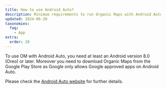 ```yaml
---
title: How to use Android Auto?
description: Minimum requirements to run Organic Maps with Android Auto
updated: 2024-06-20
taxonomies:
  faq:
    - App
extra:
  order: 20
---
```


To use OM with Android Auto, you need at least an Android version 8.0 (Oreo) or later. Moreover you need to download Organic Maps from the Google Play Store as Google only allows Google approved apps on Android Auto.

Please check the [Android Auto website](https://www.android.com/auto/) for further details.
